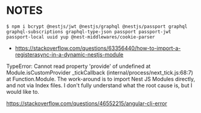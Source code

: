# NOTES

```shell
$ npm i bcrypt @nestjs/jwt @nestjs/graphql @nestjs/passport graphql graphql-subscriptions graphql-type-json passport passport-jwt passport-local uuid yup @nest-middlewares/cookie-parser
```

- https://stackoverflow.com/questions/63356440/how-to-import-a-registerasync-in-a-dynamic-nestjs-module

TypeError: Cannot read property 'provide' of undefined at Module.isCustomProvider _tickCallback (internal/process/next_tick.js:68:7) at Function.Module. The work-around is to import Nest JS Modules directly, and not via Index files. I don't fully understand what the root cause is, but I would like to.

https://stackoverflow.com/questions/46552215/angular-cli-error